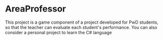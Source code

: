 # AreaProfessor
This project is a game component of a project developed for PwD students, so that the teacher can evaluate each student's performance. You can also consider a personal project to learn the C# language
